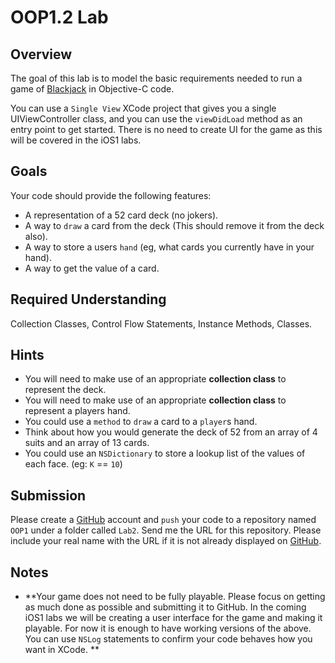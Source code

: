 OOP1.2 Lab
====================

Overview
--------------------

The goal of this lab is to model the basic requirements needed to run a game of [Blackjack](http://www.wikihow.com/Play-Blackjack) in Objective-C code.

You can use a `Single View` XCode project that gives you a single UIViewController class, and you can use the `viewDidLoad` method as an entry point to get started. There is no need to create UI for the game as this will be covered in the iOS1 labs.

Goals
--------------------
Your code should provide the following features:
- A representation of a 52 card deck (no jokers).
- A way to `draw` a card from the deck (This should remove it from the deck also).
- A way to store a users `hand` (eg, what cards you currently have in your hand).
- A way to get the value of a card.

Required Understanding
--------------------
Collection Classes, Control Flow Statements, Instance Methods, Classes.

Hints
--------------------
- You will need to make use of an appropriate **collection class** to represent the deck.
- You will need to make use of an appropriate **collection class** to represent a players hand.
- You could use a `method` to `draw` a card to a `player`s hand.
- Think about how you would generate the deck of 52 from an array of 4 suits and an array of 13 cards.
- You could use an `NSDictionary` to store a lookup list of the values of each face. (eg: `K` == `10`)

Submission
--------------------
Please create a [GitHub](https://github.com/) account and `push` your code to a repository named `OOP1` under a folder called `Lab2`. Send me the URL for this repository. Please include your real name with the URL if it is not already displayed on [GitHub](https://github.com/).

Notes
--------------------

- **Your game does not need to be fully playable. Please focus on getting as much done as possible and submitting it to GitHub. In the coming iOS1 labs we will be creating a user interface for the game and making it playable. For now it is enough to have working versions of the above. You can use `NSLog` statements to confirm your code behaves how you want in XCode. **


